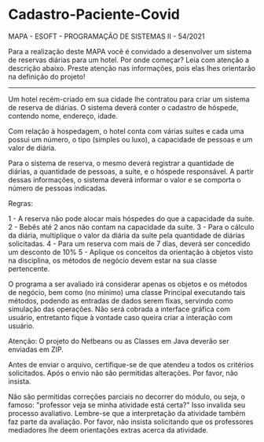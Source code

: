 # Cadastro-Paciente-Covid

MAPA - ESOFT - PROGRAMAÇÃO DE SISTEMAS II - 54/2021

Para a realização deste MAPA você é convidado a desenvolver um sistema de reservas diárias para um hotel. Por onde começar?
Leia com atenção a descrição abaixo. Preste atenção nas informações, pois elas lhes orientarão na definição do projeto!

-----

Um hotel recém-criado em sua cidade lhe contratou para criar um sistema de reserva de diárias. O sistema deverá conter o cadastro de hóspede, contendo nome, endereço, idade.

Com relação à hospedagem, o hotel conta com várias suítes e cada uma possui um número, o tipo (simples ou luxo), a capacidade de pessoas e um valor de diária.

Para o sistema de reserva, o mesmo deverá registrar a quantidade de diárias, a quantidade de pessoas, a suíte, e o hóspede responsável. A partir dessas informações, o sistema deverá informar o valor e se comporta o número de pessoas indicadas.

Regras:

1 - A reserva não pode alocar mais hóspedes do que a capacidade da suíte.
2 - Bebês até 2 anos não contam na capacidade da suíte.
3 - Para o cálculo da diária, multiplique o valor da diária da suíte pela quantidade de diárias solicitadas.
4 - Para um reserva com mais de 7 dias, deverá ser concedido um desconto de 10%
5 - Aplique os conceitos da orientação à objetos visto na disciplina, os métodos de negócio devem estar na sua classe pertencente.

 O programa a ser avaliado irá considerar apenas os objetos e os métodos de negócio, bem como (no mínimo) uma classe Principal executando tais métodos, podendo as entradas de dados serem fixas, servindo como simulação das operações. Não será cobrada a interface gráfica com usuário, entretanto fique à vontade caso queira criar a interação com usuário.

Atenção:
O projeto do Netbeans ou as Classes em Java deverão ser enviadas em ZIP.

Antes de enviar o arquivo, certifique-se de que atendeu a todos os critérios solicitados. Após o envio não são permitidas alterações. Por favor, não insista.

Não são permitidas correções parciais no decorrer do módulo, ou seja, o famoso: "professor veja se minha atividade está certa?" Isso invalida seu processo avaliativo. Lembre-se que a interpretação da atividade também faz parte da avaliação. Por favor, não insista solicitando que os professores mediadores lhe deem orientações extras acerca da atividade.
